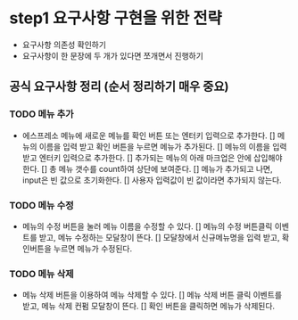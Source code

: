 # step1 요구사항 구현을 위한 전략

- 요구사항 의존성 확인하기
- 요구사항이 한 문장에 두 개가 있다면 쪼개면서 진행하기

## 공식 요구사항 정리 (순서 정리하기 매우 중요)

### TODO 메뉴 추가

- 에스프레소 메뉴에 새로운 메뉴를 확인 버튼 또는 엔터키 입력으로 추가한다.
  [] 메뉴의 이름을 입력 받고 확인 버튼을 누르면 메뉴가 추가된다.
  [] 메뉴의 이름을 입력 받고 엔터키 입력으로 추가한다.
  [] 추가되는 메뉴의 아래 마크업은 <!-- <ul id="espresso-menu-list" class="mt-3 pl-0"></ul> --> 안에 삽입해야 한다.
  [] 총 메뉴 갯수를 count하여 상단에 보여준다.
  [] 메뉴가 추가되고 나면, input은 빈 값으로 초기화한다.
  [] 사용자 입력값이 빈 값이라면 추가되지 않는다.

### TODO 메뉴 수정

- 메뉴의 수정 버튼을 눌러 메뉴 이름을 수정할 수 있다.
  [] 메뉴의 수정 버튼클릭 이벤트를 받고, 메뉴 수정하는 모달창이 뜬다.
  [] 모달창에서 신규메뉴명을 입력 받고, 확인버튼을 누르면 메뉴가 수정된다.

### TODO 메뉴 삭제

- 메뉴 삭제 버튼을 이용하여 메뉴 삭제할 수 있다.
  [] 메뉴 삭제 버튼 클릭 이벤트를 받고, 메뉴 삭제 컨펌 모달창이 뜬다.
  [] 확인 버튼을 클릭하면 메뉴가 삭제된다.

